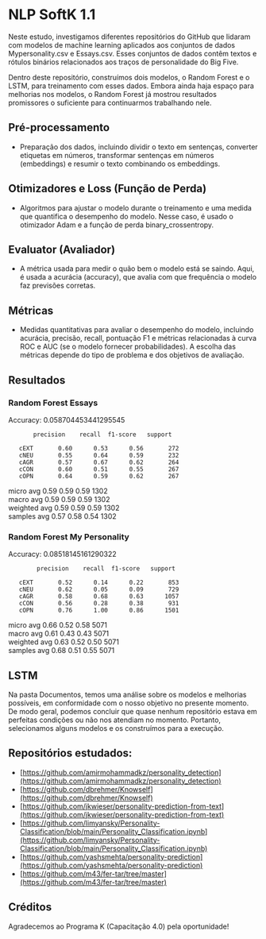 ﻿# NLP SoftK 1.1

Neste estudo, investigamos diferentes repositórios do GitHub que lidaram com modelos de machine learning aplicados aos conjuntos de dados Mypersonality.csv e Essays.csv. Esses conjuntos de dados contêm textos e rótulos binários relacionados aos traços de personalidade do Big Five.

Dentro deste repositório, construímos dois modelos, o Random Forest e o LSTM, para treinamento com esses dados. Embora ainda haja espaço para melhorias nos modelos, o Random Forest já mostrou resultados promissores o suficiente para continuarmos trabalhando nele.

## Pré-processamento

- Preparação dos dados, incluindo dividir o texto em sentenças, converter etiquetas em números, transformar sentenças em números (embeddings) e resumir o texto combinando os embeddings.

## Otimizadores e Loss (Função de Perda)

- Algoritmos para ajustar o modelo durante o treinamento e uma medida que quantifica o desempenho do modelo. Nesse caso, é usado o otimizador Adam e a função de perda binary_crossentropy.

## Evaluator (Avaliador)

- A métrica usada para medir o quão bem o modelo está se saindo. Aqui, é usada a acurácia (accuracy), que avalia com que frequência o modelo faz previsões corretas.

## Métricas

- Medidas quantitativas para avaliar o desempenho do modelo, incluindo acurácia, precisão, recall, pontuação F1 e métricas relacionadas à curva ROC e AUC (se o modelo fornecer probabilidades). A escolha das métricas depende do tipo de problema e dos objetivos de avaliação.

## Resultados

### Random Forest Essays

Accuracy: 0.058704453441295545

           precision    recall  f1-score   support
  
       cEXT       0.60      0.53      0.56       272
       cNEU       0.55      0.64      0.59       232
       cAGR       0.57      0.67      0.62       264
       cCON       0.60      0.51      0.55       267
       cOPN       0.64      0.59      0.62       267
  

micro avg 0.59 0.59 0.59 1302  
macro avg 0.59 0.59 0.59 1302  
weighted avg 0.59 0.59 0.59 1302  
samples avg 0.57 0.58 0.54 1302


### Random Forest My Personality

Accuracy: 0.08518145161290322

            precision    recall  f1-score   support
        
       cEXT       0.52      0.14      0.22       853
       cNEU       0.62      0.05      0.09       729
       cAGR       0.58      0.68      0.63      1057
       cCON       0.56      0.28      0.38       931
       cOPN       0.76      1.00      0.86      1501
        

micro avg 0.66 0.52 0.58 5071  
macro avg 0.61 0.43 0.43 5071  
weighted avg 0.63 0.52 0.50 5071  
samples avg 0.68 0.51 0.55 5071


## LSTM

Na pasta Documentos, temos uma análise sobre os modelos e melhorias possíveis, em conformidade com o nosso objetivo no presente momento. De modo geral, podemos concluir que quase nenhum repositório estava em perfeitas condições ou não nos atendiam no momento. Portanto, selecionamos alguns modelos e os construímos para a execução.

## Repositórios estudados:

- [https://github.com/amirmohammadkz/personality_detection](https://github.com/amirmohammadkz/personality_detection)
- [https://github.com/dbrehmer/Knowself](https://github.com/dbrehmer/Knowself)
- [https://github.com/jkwieser/personality-prediction-from-text](https://github.com/jkwieser/personality-prediction-from-text)
- [https://github.com/limyansky/Personality-Classification/blob/main/Personality_Classification.ipynb](https://github.com/limyansky/Personality-Classification/blob/main/Personality_Classification.ipynb)
- [https://github.com/yashsmehta/personality-prediction](https://github.com/yashsmehta/personality-prediction)
- [https://github.com/m43/fer-tar/tree/master](https://github.com/m43/fer-tar/tree/master)

## Créditos

Agradecemos ao Programa K (Capacitação 4.0) pela oportunidade!

